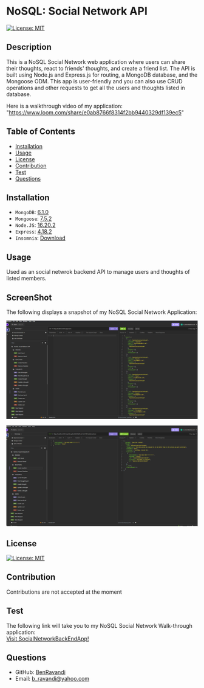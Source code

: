 
  
  # NoSQL: Social Network API

  [![License: MIT](https://img.shields.io/badge/License-MIT-yellow.svg)](https://opensource.org/licenses/MIT)

  ## Description
  This is a NoSQL Social Network web application where users can share their thoughts, react to friends' thoughts, and create a friend list. The API is built using Node.js and Express.js for routing, a MongoDB database, and the Mongoose ODM. This app is user-friendly and you can also use CRUD operations and other requests to get all the users and thoughts listed in database.
  

Here is a walkthrough video of my application: "https://www.loom.com/share/e0ab8766f8314f2bb9440329df139ec5"

  
  ## Table of Contents
  - [Installation](#installation)
  - [Usage](#usage)
  - [License](#license)
  - [Contribution](#contribution)
  - [Test](#test)
  - [Questions](#questions)
  

  ## Installation
  - `MongoDB`: [6.1.0](https://www.npmjs.com/package/mongodb)
  - `Mongoose`: [7.5.2](https://www.npmjs.com/package/mongoose)
  - `Node.JS`: [16.20.2](https://nodejs.org/en/blog/release/v16.18.1/)
  - `Express`: [4.18.2](https://www.npmjs.com/package/express)
  - `Insomnia`: [Download](https://insomnia.rest/download)

  ## Usage
   Used as an social netwrok backend API to manage users and thoughts of listed members. 

   ## ScreenShot
   The following displays a snapshot of my NoSQL Social Network Application:

![Snapshot of my "NoSQL Social Network Application".](./Assets/GetUsers.png?raw=true>)

![Snapshot of my "NoSQL Social Network Application".](./Assets/CreateReaction.png?raw=true>)

  ## License
  [![License: MIT](https://img.shields.io/badge/License-MIT-yellow.svg)](https://opensource.org/licenses/MIT)



  ## Contribution
  Contributions are not accepted at the moment

  ## Test
  The following link will take you to my NoSQL Social Network Walk-through application: <br>
 <a href="https://www.loom.com/share/e0ab8766f8314f2bb9440329df139ec5">Visit SocialNetworkBackEndApp!</a>

  ## Questions
  - GitHub: [BenRavandi](https://github.com/BenRavandi)
  - Email: b_ravandi@yahoo.com
    